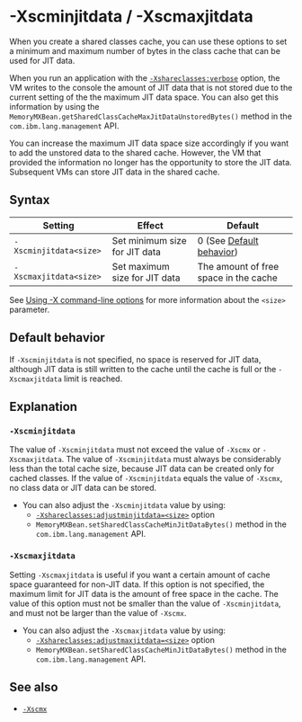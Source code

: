<!--
* Copyright (c) 2017, 2020 IBM Corp. and others
*
* This program and the accompanying materials are made
* available under the terms of the Eclipse Public License 2.0
* which accompanies this distribution and is available at
* https://www.eclipse.org/legal/epl-2.0/ or the Apache
* License, Version 2.0 which accompanies this distribution and
* is available at https://www.apache.org/licenses/LICENSE-2.0.
*
* This Source Code may also be made available under the
* following Secondary Licenses when the conditions for such
* availability set forth in the Eclipse Public License, v. 2.0
* are satisfied: GNU General Public License, version 2 with
* the GNU Classpath Exception [1] and GNU General Public
* License, version 2 with the OpenJDK Assembly Exception [2].
*
* [1] https://www.gnu.org/software/classpath/license.html
* [2] http://openjdk.java.net/legal/assembly-exception.html
*
* SPDX-License-Identifier: EPL-2.0 OR Apache-2.0 OR GPL-2.0 WITH
* Classpath-exception-2.0 OR LicenseRef-GPL-2.0 WITH Assembly-exception
-->

# -Xscminjitdata / -Xscmaxjitdata

When you create a shared classes cache, you can use these options to set a minimum and maximum number of bytes in the class cache that can be used for JIT data.

When you run an application with the [`-Xshareclasses:verbose`](xshareclasses.md#verbose) option, the VM writes to the console the amount of JIT data that is not stored due to the current setting of the the maximum JIT data space. You can also get this information by using the `MemoryMXBean.getSharedClassCacheMaxJitDataUnstoredBytes()` method in the `com.ibm.lang.management` API. 

You can increase the maximum JIT data space size accordingly if you want to add the unstored data to the shared cache. However, the VM that provided the information no longer has the opportunity to store the JIT data. Subsequent VMs can store JIT data in the shared cache.

## Syntax

| Setting               | Effect                        | Default                                       |
|-----------------------|-------------------------------|-----------------------------------------------|
|`-Xscminjitdata<size>` | Set minimum size for JIT data | 0 (See [Default behavior](#default-behavior)) |
|`-Xscmaxjitdata<size>` | Set maximum size for JIT data | The amount of free space in the cache         |

See [Using -X command-line options](x_jvm_commands.md) for more information about the `<size>` parameter.

## Default behavior

If `-Xscminjitdata` is not specified, no space is reserved for JIT data, although JIT data is still written to the cache until the cache is full or the `-Xscmaxjitdata` limit is reached. 

## Explanation

### `-Xscminjitdata`

The value of `-Xscminjitdata` must not exceed the value of `-Xscmx` or `-Xscmaxjitdata`. The value of `-Xscminjitdata` must always be considerably less than the total cache size, because JIT data can be created only for cached classes. If the value of `-Xscminjitdata` equals the value of `-Xscmx`, no class data or JIT data can be stored.

- You can also adjust the `-Xscminjitdata` value by using:
    - [`-Xshareclasses:adjustminjitdata=<size>`](xshareclasses.md#adjustminjitdata-cache-utility) option
    - `MemoryMXBean.setSharedClassCacheMinJitDataBytes()` method in the `com.ibm.lang.management` API.

### `-Xscmaxjitdata`

Setting `-Xscmaxjitdata` is useful if you want a certain amount of cache space guaranteed for non-JIT data. If this option is not specified, the maximum limit for JIT data is the amount of free space in the cache. The value of this option must not be smaller than the value of `-Xscminjitdata`, and must not be larger than the value of `-Xscmx`.

- You can also adjust the `-Xscmaxjitdata` value by using:
    - [`-Xshareclasses:adjustmaxjitdata=<size>`](xshareclasses.md#adjustmaxjitdata-cache-utility) option
    - `MemoryMXBean.setSharedClassCacheMinJitDataBytes()` method in the `com.ibm.lang.management` API.


## See also

- [`-Xscmx`](xscmx.md)












<!-- ==== END OF TOPIC ==== xscminjitdata.md ==== -->
<!-- ==== END OF TOPIC ==== xscmaxjitdata.md ==== -->




